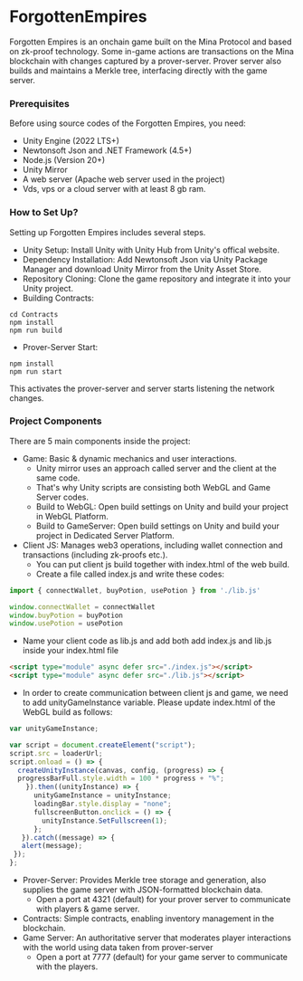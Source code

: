 # ForgottenEmpires

Forgotten Empires is an onchain game built on the Mina Protocol and based on zk-proof technology. Some in-game actions are transactions on the Mina blockchain with changes captured by a prover-server. Prover server also builds and maintains a Merkle tree, interfacing directly with the game server.

### Prerequisites

Before using source codes of the Forgotten Empires, you need:

- Unity Engine (2022 LTS+)
- Newtonsoft Json and .NET Framework (4.5+)
- Node.js (Version 20+)
- Unity Mirror
- A web server (Apache web server used in the project)
- Vds, vps or a cloud server with at least 8 gb ram.

### How to Set Up?

Setting up Forgotten Empires includes several steps.

- Unity Setup: Install Unity with Unity Hub from Unity's offical website.
- Dependency Installation: Add Newtonsoft Json via Unity Package Manager and download Unity Mirror from the Unity Asset Store.
- Repository Cloning: Clone the game repository and integrate it into your Unity project.
- Building Contracts:
```
cd Contracts
npm install
npm run build
```
- Prover-Server Start:
```
npm install
npm run start
```
This activates the prover-server and server starts listening the network changes.

### Project Components

There are 5 main components inside the project:

- Game: Basic & dynamic mechanics and user interactions.
  - Unity mirror uses an approach called server and the client at the same code.
  - That's why Unity scripts are consisting both WebGL and Game Server codes.
  - Build to WebGL: Open build settings on Unity and build your project in WebGL Platform.
  - Build to GameServer: Open build settings on Unity and build your project in Dedicated Server Platform.
- Client JS: Manages web3 operations, including wallet connection and transactions (including zk-proofs etc.).
  - You can put client js build together with index.html of the web build.
  - Create a file called index.js and write these codes:

```javascript
import { connectWallet, buyPotion, usePotion } from './lib.js'

window.connectWallet = connectWallet
window.buyPotion = buyPotion
window.usePotion = usePotion
```

  - Name your client code as lib.js and add both add index.js and lib.js inside your index.html file
  
```html
<script type="module" async defer src="./index.js"></script>
<script type="module" async defer src="./lib.js"></script>
```

  - In order to create communication between client js and game, we need to add unityGameInstance variable. Please update index.html of the WebGL build as follows:

```javascript
var unityGameInstance;

var script = document.createElement("script");
script.src = loaderUrl;
script.onload = () => {
  createUnityInstance(canvas, config, (progress) => {
  progressBarFull.style.width = 100 * progress + "%";
    }).then((unityInstance) => {
      unityGameInstance = unityInstance;
      loadingBar.style.display = "none";
      fullscreenButton.onclick = () => {
        unityInstance.SetFullscreen(1);
      };
   }).catch((message) => {
   alert(message);
 });
};
```

- Prover-Server: Provides Merkle tree storage and generation, also supplies the game server with JSON-formatted blockchain data.
  - Open a port at 4321 (default) for your prover server to communicate with players & game server.
- Contracts: Simple contracts, enabling inventory management in the blockchain.
- Game Server: An authoritative server that moderates player interactions with the world using data taken from prover-server
  - Open a port at 7777 (default) for your game server to communicate with the players.

